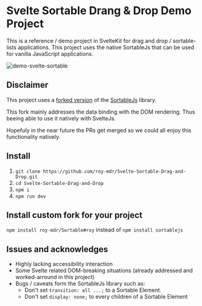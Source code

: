 # Svelte Sortable Drang & Drop Demo Project

This is a reference / demo project in SvelteKit for drag and drop / sortable-lists applications.
This project uses the native SortableJs that can be used for vanilla JavaScript applications.

![demo-svelte-sortable](https://user-images.githubusercontent.com/8226073/235379627-04909f19-0dda-4ac5-bd68-eccdcd60db85.gif)

## Disclaimer

This project uses a [forked version](https://github.com/roy-mdr/Sortable/tree/roy) of the [SortableJs](https://github.com/SortableJS/Sortable) library.

This fork mainly addresses the data binding with the DOM rendering. Thus beeing able to use it natively with SvelteJs.

Hopefuly in the near future the PRs get merged so we could all enjoy this functionality natively.

## Install

1. `git clone https://github.com/roy-mdr/Svelte-Sortable-Drag-and-Drop.git`
2. `cd Svelte-Sortable-Drag-and-Drop`
3. `npm i`
4. `npm run dev`

## Install custom fork for your project

`npm install roy-mdr/Sortable#roy` instead of `npm install sortablejs`

## Issues and acknowledges

- Highly lacking accessibility interaction
- Some Svelte related DOM-breaking situations (already addressed and worked-arround in this project)
- Bugs / caveats form the SortableJs library such as:
  - Don't set `transition: all ...;` to a Sortable Element.
  - Don't set `display: none;` to every children of a Sortable Element

